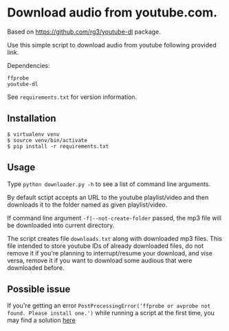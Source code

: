 # Download audio from youtube.com.

Based on https://github.com/rg3/youtube-dl package.

Use this simple script to download audio from youtube following provided link.

Dependencies:
```
ffprobe
youtube-dl
```
See `requirements.txt` for version information.

## Installation

```
$ virtualenv venv
$ source venv/bin/activate
$ pip install -r requirements.txt
```

## Usage
Type `python downloader.py -h` to see a list of command line arguments.

By default sctipt accepts an URL to the youtube playlist/video and then downloads it to the folder named as given playlist/video.

If command line argument `-f|--not-create-folder` passed, the mp3 file will be downloaded into current directory.

The script creates file `downloads.txt` along with downloaded mp3 files.
This file intended to store youtube IDs of already downloaded files, do not remove it if you're planning to interrupt/resume your download, and vise versa, remove it if you want to download some audious that were downloaded before.

## Possible issue

If you're getting an error `PostProcessingError('ffprobe or avprobe not found. Please install one.')` while running a script at the first time, you may find a solution [here](https://github.com/NixOS/nixpkgs/issues/5236)
